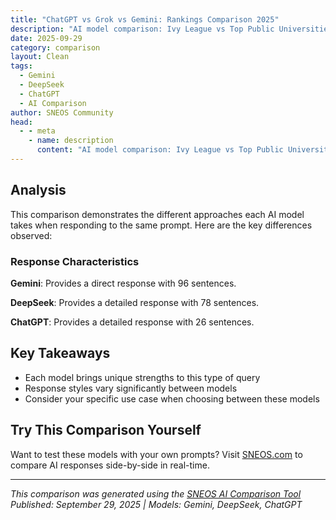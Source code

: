 ```yaml
---
title: "ChatGPT vs Grok vs Gemini: Rankings Comparison 2025"
description: "AI model comparison: Ivy League vs Top Public Universities vs Tech Schools - best value in 2025?..."
date: 2025-09-29
category: comparison
layout: Clean
tags:
  - Gemini
  - DeepSeek
  - ChatGPT
  - AI Comparison
author: SNEOS Community
head:
  - - meta
    - name: description
      content: "AI model comparison: Ivy League vs Top Public Universities vs Tech Schools - best value in 2025?..."
---
```


<ChatComparison
  title="ChatGPT vs Grok vs Gemini: Rankings Comparison 2025"
  prompt="Ivy League vs Top Public Universities vs Tech Schools - best value in 2025?"
  :responses='{
    "Gemini": "This is a fantastic question and one that a lot of students and families are grappling with! There\u0027s no single \u0022best value\u0022 across the board, as it depends heavily on individual circumstances, career goals, financial situation, and priorities. However, we can break down the pros and cons of each category to help you make a more informed decision for 2025.\n\n**I. Ivy League Universities (e.g., Harvard, Yale, Princeton, UPenn, Columbia, Brown, Dartmouth, Cornell)**\n\n*   **Pros:**\n    *   **Prestige and Reputation:**  The Ivy League name carries enormous weight, opening doors in many fields, especially in finance, law, consulting, and academia.\n    *   **Networking:** Unparalleled alumni networks and connections.  Opportunities to connect with influential people are abundant.\n    *   **Resources:**  Huge endowments translate into top-notch facilities, research opportunities, small class sizes, and generous financial aid.\n    *   **Financial Aid:**  Often have the *most generous* financial aid packages, sometimes making them *more affordable* than public universities for low- and middle-income families.  Many offer \u0022need-blind\u0022 admissions, meaning your ability to pay won\u0027t affect your admission decision.  They often meet 100% of demonstrated financial need.\n    *   **Broad Education:**  Emphasis on a well-rounded liberal arts education, developing critical thinking and communication skills.\n    *   **Career Services:**  Extensive career counseling and placement services, with strong relationships with top employers.\n    *   **Research Opportunities:** Abundant opportunities to engage in cutting-edge research with leading faculty.\n\n*   **Cons:**\n    *   **Selectivity:** Extremely competitive admissions.  Getting in is a huge challenge.\n    *   **Cost (Sticker Price):**  The listed tuition and fees are extremely high.\n    *   **Pressure:** Intense academic environment and a competitive student body can be stressful.\n    *   **May Not Be Best for All Fields:** While strong across the board, may not be the absolute best *specialized* program for certain highly technical or vocational fields (though their engineering departments are excellent).\n    *   **Location:**  Often located in expensive urban areas or small college towns, impacting living expenses.\n\n**II. Top Public Universities (e.g., University of Michigan, UCLA, UC Berkeley, University of Virginia, UNC Chapel Hill, UT Austin)**\n\n*   **Pros:**\n    *   **Academic Excellence:**  Often rank among the top universities globally and offer excellent programs in many fields.\n    *   **Value (for In-State Students):** Significantly lower tuition for in-state residents, making them a fantastic value.  Out-of-state tuition is still often lower than private universities.\n    *   **Diversity:**  Tend to have larger and more diverse student bodies than Ivy League schools.\n    *   **Research Opportunities:**  Strong research institutions with ample opportunities for undergraduate research.\n    *   **Strong in Specific Fields:**  Often have particularly strong programs in specific areas, such as engineering (Michigan, Berkeley, UT Austin), business (Michigan, UVA), or journalism (UNC).\n    *   **Large Networks:**  While not quite as exclusive as the Ivies, they still have extensive alumni networks.\n    *   **Career Services:** Strong career services, though potentially less personalized due to the larger student body.\n\n*   **Cons:**\n    *   **Class Sizes:**  Can have very large lecture classes, especially in introductory courses.\n    *   **In-State Preference:**  Admission is often significantly easier for in-state residents.  Out-of-state admission can be highly competitive.\n    *   **Funding Fluctuations:**  Public university funding can be subject to state budget cuts, which can impact resources and tuition.\n    *   **Financial Aid (Less Generous Than Ivies):**  Financial aid packages are generally less generous than those offered by Ivy League schools.  Meeting 100% of demonstrated need is less common.\n    *   **Out-of-State Tuition:** Can be expensive, potentially negating the \u0022value\u0022 proposition if you\u0027re not a resident.\n    *   **Bureaucracy:** Can be more bureaucratic than smaller private institutions.\n\n**III. Tech Schools (e.g., MIT, Caltech, Carnegie Mellon, Georgia Tech)**\n\n*   **Pros:**\n    *   **Specialized Excellence:**  World-renowned for STEM fields (Science, Technology, Engineering, Mathematics).\n    *   **Career Prospects:**  Graduates are highly sought after by tech companies and research institutions.  Excellent job placement rates.\n    *   **Research Opportunities:**  Emphasis on hands-on research and innovation.\n    *   **Strong Faculty:**  Leading researchers and experts in their fields.\n    *   **Financial Aid:**  Often provide generous financial aid packages, especially for lower- and middle-income families.\n    *   **Innovation \u0026 Entrepreneurship:** Strong cultures of innovation and entrepreneurship.\n\n*   **Cons:**\n    *   **Limited Focus:**  Less emphasis on the liberal arts.  May not be the best choice if you\u0027re unsure about pursuing a STEM career or prefer a broader education.\n    *   **Workload:**  Extremely demanding academic environment with a heavy workload.\n    *   **Less Name Recognition (Outside STEM):** While highly respected in STEM, their name recognition might not be as universal as the Ivies in fields like finance or law (though this is changing).\n    *   **Culture:**  Can be a less diverse student body in terms of interests and backgrounds compared to broader universities.  The social scene can sometimes be perceived as less vibrant.\n    *   **Cost (Sticker Price):**  High tuition costs, similar to private universities.\n\n**Value Considerations for 2025 (and Beyond):**\n\n*   **Your Field of Study:**  If you\u0027re certain about a STEM career, a top tech school might be the best value, even with a higher sticker price, due to excellent career prospects.  If you want a broad liberal arts education and are unsure of your career path, an Ivy League or top public university might be a better fit.\n*   **Financial Aid:**  *This is the most critical factor!*  Run the Net Price Calculators on each school\u0027s website.  The \u0022sticker price\u0022 is meaningless until you know what your *net price* (cost after financial aid) will be.  An Ivy League school might be *cheaper* than your in-state public university.  Don\u0027t assume you can\u0027t afford a private school.\n*   **Location:** Consider the cost of living in the area, especially if you\u0027ll be responsible for room and board.  Also, think about the location\u0027s impact on internship and job opportunities.\n*   **Career Goals:** Where do you see yourself in 5, 10, or 20 years?  Which school\u0027s alumni network and career services are best suited to help you achieve those goals?\n*   **In-State Residency:** If you qualify for in-state tuition at a top public university, it\u0027s often the best value *if* the program is a good fit for your interests.\n*   **Prestige vs. Fit:**  Don\u0027t get caught up in prestige for prestige\u0027s sake.  The \u0022best\u0022 school is the one where you\u0027ll thrive academically, socially, and emotionally.  A slightly less prestigious school where you can be a top student and access opportunities might be a better choice than a more prestigious school where you struggle and feel lost.\n*   **Future Earnings Potential:** Research the average starting salaries and long-term earning potential for graduates in your chosen field from each type of school.  This can help you assess the return on investment (ROI) of your education.\n*   **Specific Program Rankings:**  Look at rankings for specific departments or programs within each university, not just overall rankings.  A school might be highly ranked overall but have a weaker program in your area of interest.\n\n**In summary:**\n\n*   **Ivy League:** Best for broad education, prestige, networking, and often the *best financial aid*.\n*   **Top Public:** Best value *for in-state residents* seeking strong academics and research opportunities.\n*   **Tech Schools:** Best for specialized STEM education and career prospects in tech.\n\n**Recommendation:**\n\n1.  **Determine your major/area of interest.** This will heavily influence the \u0022best\u0022 school for you.\n2.  **Run Net Price Calculators for a range of schools across all three categories.** This is the *most important* step.\n3.  **Research program rankings and career outcomes.**\n4.  **Visit campuses (if possible) and talk to current students.**\n5.  **Prioritize \u0022fit\u0022 over pure prestige.** Choose the school where you believe you\u0027ll be happiest and most successful.\n\nGood luck with your college search! It\u0027s a big decision, but with careful research, you can find the best value for your individual circumstances.\n",
    "DeepSeek": "Of course. This is a fantastic and highly relevant question, as the definition of \u0022value\u0022 in higher education is rapidly evolving. The \u0022best value\u0022 in 2025 isn\u0027t a single answer but depends heavily on your career goals, learning style, and financial situation.\n\nLet\u0027s break down the strengths, weaknesses, and value proposition of each category for a student entering college in 2025.\n\n---\n\n### The Quick Answer: It Depends on Your Goal\n\n*   **For Prestige, Network, and Certain Elite Fields (Finance, Consulting, Academia):** **Ivy League**.\n*   **For High-ROI STEM Careers (CS, Engineering) and In-State Value:** **Top Public Universities**.\n*   **For a Hyper-Focused, Hands-On Path to a Specific Tech Career:** **Top Tech Schools**.\n\nNow, let\u0027s dive into the detailed analysis.\n\n---\n\n### 1. Ivy League \u0026 Peer Elite Private Universities\n*(Examples: Harvard, Princeton, Yale, Stanford, MIT, Chicago)*\n\n**The Value Proposition in 2025:**\nThe value is not just in the education, but in the **brand, network, and opportunity access**. This becomes a long-term investment in your social and professional capital.\n\n**Strengths:**\n*   **Unmatched Prestige \u0026 Network:** The \u0022Ivy League\u0022 brand opens doors for a lifetime, especially in fields like investment banking, management consulting, and politics. Your alumni network is a powerful global asset.\n*   **Massive Endowments:** This translates to unparalleled resources: need-blind admissions with generous financial aid (if you qualify), world-class research facilities, superstar professors, and well-funded student organizations.\n*   **Interdisciplinary Focus:** These schools encourage a broad liberal arts education, even for engineers, fostering critical thinking and versatility.\n*   **Selectivity \u0026 Peer Group:** You are surrounded by exceptionally driven and talented peers, which creates a powerful learning environment.\n\n**Weaknesses:**\n*   **Extreme Cost:** The sticker price is astronomical (often $80,000\u002B/year). While financial aid can be generous for low/middle-income families, many families end up paying a significant amount.\n*   **Pressure-Cooker Environment:** The intensity and competition can be overwhelming for some students.\n*   **Potential for Elitism:** The environment can feel insular and disconnected from the \u0022real world.\u0022\n\n**Best For:** Students aiming for elite, network-driven careers (finance, consulting, academia), those who thrive in intense, competitive environments, and those who qualify for significant need-based financial aid.\n\n---\n\n### 2. Top Public Universities\n*(Examples: UC Berkeley, UCLA, UMichigan, UVA, UNC-Chapel Hill, Georgia Tech, UIUC)*\n\n**The Value Proposition in 2025:**\nThis is the **king of ROI (Return on Investment)**, especially for in-state students in STEM fields. You get a world-class education at a fraction of the cost of an Ivy.\n\n**Strengths:**\n*   **Incredible Value (In-State):** For residents, the cost is often 1/3 to 1/2 that of an Ivy League. The education, particularly in engineering, computer science, and business, is frequently on par.\n*   **Powerhouse STEM Programs:** Many top publics (like Berkeley, Michigan, UIUC, Georgia Tech) have engineering and CS programs that consistently rank *above* most Ivies.\n*   **Large, Diverse Communities:** You get exposure to a vast array of people, ideas, and backgrounds, which is excellent preparation for the global workforce.\n*   **Strong Industry Connections:** Major tech, engineering, and biotech companies heavily recruit from these schools.\n\n**Weaknesses:**\n*   **Bureaucracy and Large Class Sizes:** Introductory courses can be massive (500\u002B students). You must be proactive to get attention from professors.\n*   **Competitive Admissions for Popular Majors:** Getting into the university is one thing; getting into a top major like Computer Science can be another, more difficult hurdle.\n*   **Out-of-State Cost:** For non-residents, the tuition is very high, often approaching private school levels, but usually without the same level of financial aid.\n\n**Best For:** In-state students seeking the highest possible ROI, students pursuing high-demand STEM majors, and those who are self-motivated and can thrive in a large, decentralized environment.\n\n---\n\n### 3. Top Tech \u0026 Specialized Schools\n*(Examples: MIT, Caltech, Georgia Tech, Carnegie Mellon, Harvey Mudd, Olin, RPI)*\n\n**The Value Proposition in 2025:**\n**Extreme focus and career acceleration.** These schools skip the broad general education requirements to dive deep into technical skills from day one.\n\n**Strengths:**\n*   **Unbeatable Career Placement:** Graduates from these schools are snapped up by top tech, engineering, and research firms. The career services are intensely focused.\n*   **Deep, Practical Curriculum:** The learning is hands-on, project-based, and immediately applicable. You build a strong portfolio by graduation.\n*   **Like-Minded, Collaborative Peers:** You are surrounded by students who are just as passionate and geeky about technology and problem-solving as you are. The culture is often one of collaboration over competition (though this varies).\n*   **Industry-Integrated:** These schools often have deep ties with Silicon Valley, aerospace, and other tech hubs, facilitating internships and co-ops.\n\n**Weaknesses:**\n*   **Narrow Focus:** There is less emphasis on humanities, social sciences, and the \u0022well-rounded\u0022 education prized by liberal arts colleges.\n*   **Intense Workload:** The \u0022grind\u0022 is real and can lead to burnout. The focus is overwhelmingly on technical proficiency.\n*   **Can Be Expensive:** Like Ivies, the private tech schools (Caltech, CMU) carry a high sticker price.\n\n**Best For:** Students who are 100% certain they want a career in technology, engineering, or hard sciences and want the most direct, fast-track path to a high-paying job.\n\n---\n\n### Key Factors for Your 2025 Decision\n\n1.  **Career Goal:** This is the #1 factor.\n    *   **Finance/Consulting?** Target Ivies.\n    *   **Software Engineer at FAANG?** A top public (Berkeley, UIUC) or tech school (CMU) offers equal or better value.\n    *   **Research Scientist?** Ivies, top publics, and specialized tech schools are all excellent; focus on the specific lab and professor.\n\n2.  **Financial Picture:**\n    *   **Run the Net Price Calculator** for every school you\u0027re considering. An Ivy with a full financial aid package can be cheaper than your in-state flagship. A $80k/year school that gives you $60k in aid is a better value than a $30k/year school with no aid.\n\n3.  **Learning Style:**\n    *   Do you need small seminars and professor access (Ivy/Tech)? Or can you thrive in a large lecture hall and seek out opportunities yourself (Public)?\n\n4.  **The \u0022AI \u0026 Tech\u0022 Wildcard:**\n    *   The demand for tech skills will only grow. Schools with strong, modern CS, Data Science, and AI programs (which include top publics and tech schools) will provide immense value. The Ivy League brand is adapting, but the focused technical training of a top public or tech school may have a more immediate payoff.\n\n### The Verdict for 2025\n\n*   **Overall \u0022Best Value\u0022 for the Most Students:** **Top Public Universities (for in-state students)**. The combination of world-class quality, strong career outcomes, and manageable debt is hard to beat. A computer science degree from UC Berkeley or the University of Washington is a golden ticket.\n*   **Best \u0022No-Expense-Spared\u0022 Investment for Specific Goals:** **Ivy League**. If your family can afford it or you qualify for significant aid, and you aim for a network-driven elite career, the long-term ROI of the brand and connections is real.\n*   **Best \u0022Fastest Path to a High-Paying Tech Job\u0022:** **Top Tech Schools**. If you live and breathe code or engineering, these schools offer the most efficient and effective training ground.\n\n**Final Advice:** Don\u0027t just chase a brand. In 2025, with the rising cost of education, the smartest strategy is to align your choice with a clear career outcome. The most valuable degree is one that equips you with in-demand skills, doesn\u0027t bury you in debt, and comes from a institution whose strengths match your ambitions.",
    "ChatGPT": "Evaluating the \u0022best value\u0022 among Ivy League schools, top public universities, and tech schools in 2025 depends on several factors including cost, return on investment (ROI), quality of education, career outcomes, and personal fit. Here\u2019s a breakdown to help you understand the differences and identify the best value for you:\n\n### 1. **Ivy League Schools**\n\n**Examples:** Harvard, Yale, Princeton, Columbia, etc.  \n**Strengths:**\n- Prestigious reputation worldwide  \n- Strong alumni networks and recruiting connections  \n- Access to abundant resources, research opportunities, and financial aid  \n- High average starting salaries for graduates  \n\n**Costs:**  \n- High sticker prices (~$70,000\u002B per year including tuition, room, and board)  \n- However, many offer generous need-based financial aid, making net cost affordable for middle and lower-income families  \n\n**Value Consideration:**  \n- If you qualify for substantial financial aid, Ivy League schools can offer exceptional value.  \n- The prestige and network can open unique career opportunities.  \n- May be less cost-efficient if paying full price without financial aid.  \n\n---\n\n### 2. **Top Public Universities**\n\n**Examples:** UC Berkeley, University of Michigan, University of Virginia, UNC Chapel Hill, University of Texas at Austin, etc.  \n**Strengths:**  \n- Much lower tuition for in-state students (often $10,000-$20,000/year)  \n- High quality academics with strong programs in many fields  \n- Good career placement services and strong alumni networks (especially regionally)  \n\n**Costs:**  \n- In-state tuition often significantly cheaper than private schools  \n- Out-of-state tuition can approach private university costs, but still generally less expensive than Ivy League  \n\n**Value Consideration:**  \n- Often the best value for in-state students due to low cost and strong education quality.  \n- Great balance of cost and quality, especially for popular majors.  \n- May provide fewer \u201Cprestige\u201D advantages but often equal or better ROI based on cost savings.  \n\n---\n\n### 3. **Top Tech Schools**\n\n**Examples:** MIT, Caltech, Georgia Tech, RPI, Carnegie Mellon (especially for STEM/Tech majors)  \n**Strengths:**  \n- Focused STEM and tech curricula with strong hands-on and research components  \n- Excellent industry connections, especially in tech and engineering fields  \n- High starting salaries for graduates, often among the highest in the country  \n\n**Costs:**  \n- Similar or slightly less than Ivy League schools, depending on institution  \n- Strong financial aid available at many private tech schools (MIT, Caltech)  \n- Public tech schools (Georgia Tech) offer great value for in-state students  \n\n**Value Consideration:**  \n- High ROI for students pursuing tech and engineering careers.  \n- Intense academics and strong focus on employability.  \n- Can be a middle ground between Ivy prestige and public school affordability.  \n\n---\n\n### Summary Table\n\n| Category          | Tuition Range (Annual)       | Strengths                       | Best For                         | Value Factor                         |\n|-------------------|-----------------------------|--------------------------------|---------------------------------|------------------------------------|\n| Ivy League        | $70,000\u002B (high aid possible) | Prestige, networks, resources   | Students qualifying for aid, career networking | High ROI if aided; expensive otherwise |\n| Top Public        | $10,000-$25,000 (in-state)  | Affordable, strong academics    | In-state students, budget-conscious | Best value for in-state students     |\n| Tech Schools      | $30,000-$70,000              | STEM focus, high salaries       | STEM/tech majors, industry focus | Excellent ROI for STEM; cost varies by type |\n\n---\n\n### Additional Considerations\n\n- **Financial Aid \u0026 Scholarships:** Always apply; net costs can differ drastically.  \n- **Career Goals:** If aiming for finance or consulting, Ivy League might offer more advantages; for tech fields, tech schools or top publics with strong STEM can be superior values.  \n- **Location:** Proximity to job hubs can affect internships and job placement (e.g., Ivy Leagues near NYC/Boston, tech schools near Silicon Valley).  \n- **Campus Culture \u0026 Fit:** Quality of life, class sizes, and extracurricular opportunities matter.  \n\n---\n\n### Final Thoughts\n\n- For most students, attending a **top public university in-state** is often the best overall value in 2025, providing strong academics at affordable costs.  \n- If you receive generous aid, **Ivy League schools** offer unmatched networking and prestige.  \n- For students focused on STEM, **top tech schools** provide high ROI and excellent career opportunities, sometimes competing with Ivy League outcomes in their fields.  \n\n**Your best choice will depend on your specific major, finances, and career aspirations.**\n\nIf you want, I can help you analyze specific schools or programs you\u2019re considering!"
  }'
  published-date="15:33"
/>

## Analysis

This comparison demonstrates the different approaches each AI model takes when responding to the same prompt. Here are the key differences observed:

### Response Characteristics

**Gemini**: Provides a direct response with 96 sentences. 

**DeepSeek**: Provides a detailed response with 78 sentences. 

**ChatGPT**: Provides a detailed response with 26 sentences. 

## Key Takeaways

- Each model brings unique strengths to this type of query
- Response styles vary significantly between models
- Consider your specific use case when choosing between these models

## Try This Comparison Yourself

Want to test these models with your own prompts? Visit [SNEOS.com](https://sneos.com) to compare AI responses side-by-side in real-time.

---

*This comparison was generated using the [SNEOS AI Comparison Tool](https://sneos.com)*
*Published: September 29, 2025 | Models: Gemini, DeepSeek, ChatGPT*
